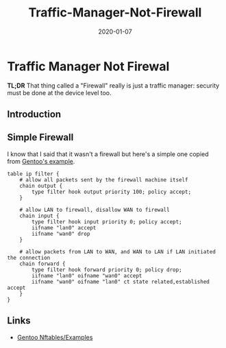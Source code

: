 ﻿---
date: "2020-01-07"
title: "Traffic-Manager-Not-Firewall"
---

# Traffic Manager Not Firewal
**TL;DR** That thing called a "Firewall" really is just a traffic manager: security must be done at the device level too.

## Introduction

## Simple Firewall
I know that I said that it wasn't a firewall but here's a simple one copied from [Gentoo's example](https://wiki.gentoo.org/wiki/Nftables/Examples).

````
table ip filter {
	# allow all packets sent by the firewall machine itself
	chain output {
		type filter hook output priority 100; policy accept;
	}

	# allow LAN to firewall, disallow WAN to firewall
	chain input {
		type filter hook input priority 0; policy accept;
		iifname "lan0" accept
		iifname "wan0" drop
	}

	# allow packets from LAN to WAN, and WAN to LAN if LAN initiated the connection
	chain forward {
		type filter hook forward priority 0; policy drop;
		iifname "lan0" oifname "wan0" accept
		iifname "wan0" oifname "lan0" ct state related,established accept
	}
}
````

## Links
* [Gentoo Nftables/Examples](https://wiki.gentoo.org/wiki/Nftables/Examples)
